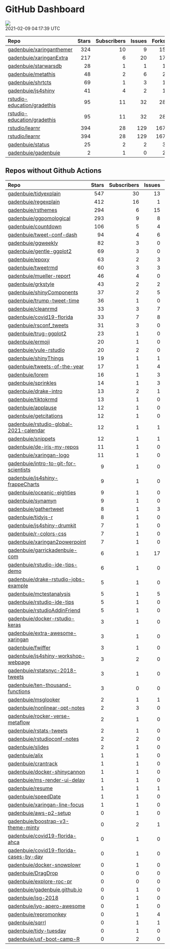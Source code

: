 GitHub Dashboard
================

![](https://github.com/gadenbuie/status/workflows/Render%20Status/badge.svg)  
2021-02-09 04:17:39 UTC

| Repo                                                                          | Stars | Subscribers | Issues | Forks | Status                                                                                                                                                       | Commit                                                                                                                                                                                        |
| :---------------------------------------------------------------------------- | ----: | ----------: | -----: | ----: | :----------------------------------------------------------------------------------------------------------------------------------------------------------- | :-------------------------------------------------------------------------------------------------------------------------------------------------------------------------------------------- |
| [gadenbuie/xaringanthemer](https://github.com/gadenbuie/xaringanthemer)       |   324 |          10 |      9 |    15 | [![](https://github.com/gadenbuie/xaringanthemer/workflows/tic/badge.svg)](https://github.com/gadenbuie/xaringanthemer/actions/runs/549240749)               | <a href="https://github.com/gadenbuie/xaringanthemer/commit/80c3391387c630955898b8f3cf138f2368f81fc1" title="Add brand prefixes for fontawesome icons">80c339</a>                             |
| [gadenbuie/xaringanExtra](https://github.com/gadenbuie/xaringanExtra)         |   217 |           6 |     20 |    17 | [![](https://github.com/gadenbuie/xaringanExtra/workflows/tic/badge.svg)](https://github.com/gadenbuie/xaringanExtra/actions/runs/550200145)                 | <a href="https://github.com/gadenbuie/xaringanExtra/commit/93429efefb268a4df2f43935304a8f781f73ece8" title="[ci] tic::update_tic() and add status update step">93429e</a>                     |
| [gadenbuie/starwarsdb](https://github.com/gadenbuie/starwarsdb)               |    28 |           1 |      1 |     1 | [![](https://github.com/gadenbuie/starwarsdb/workflows/tic/badge.svg)](https://github.com/gadenbuie/starwarsdb/actions/runs/550185993)                       | <a href="https://github.com/gadenbuie/starwarsdb/commit/bb52cb21155b280aa92cdd86de3c1c7b32e816bf" title="[ci] tic::update_tic() and add status update step">bb52cb</a>                        |
| [gadenbuie/metathis](https://github.com/gadenbuie/metathis)                   |    48 |           2 |      6 |     2 | [![](https://github.com/gadenbuie/metathis/workflows/tic/badge.svg)](https://github.com/gadenbuie/metathis/actions/runs/546812724)                           | <a href="https://github.com/gadenbuie/metathis/commit/ea26bc9f4abe3a1abf9ea051ed2e7ae21143794e" title="[ci] tic::update_tic() and add status update step">ea26bc</a>                          |
| [gadenbuie/shrtcts](https://github.com/gadenbuie/shrtcts)                     |    69 |           1 |      3 |     1 | [![](https://github.com/gadenbuie/shrtcts/workflows/tic/badge.svg)](https://github.com/gadenbuie/shrtcts/actions/runs/546815408)                             | <a href="https://github.com/gadenbuie/shrtcts/commit/c2103728f2b73619d9eebf48f2cf62605d53972f" title="[ci] tic::update_tic() and add status update step">c21037</a>                           |
| [gadenbuie/js4shiny](https://github.com/gadenbuie/js4shiny)                   |    41 |           4 |      2 |     1 | [![](https://github.com/gadenbuie/js4shiny/workflows/tic/badge.svg)](https://github.com/gadenbuie/js4shiny/actions/runs/546830005)                           | <a href="https://github.com/gadenbuie/js4shiny/commit/280ed148f678103c91a3ece2f6a2986bffd2fea1" title="[ci] tic::update_tic() and add status update step">280ed1</a>                          |
| [rstudio-education/gradethis](https://github.com/rstudio-education/gradethis) |    95 |          11 |     32 |    28 | [![](https://github.com/rstudio-education/gradethis/workflows/R-CMD-check/badge.svg)](https://github.com/rstudio-education/gradethis/actions/runs/549095352) | <a href="https://github.com/rstudio-education/gradethis/commit/df52c8c009b6ef817bb67ddf3c0190ffc9e3f967" title="Merge branch master into glue-pipe">df52c8</a>                                |
| [rstudio-education/gradethis](https://github.com/rstudio-education/gradethis) |    95 |          11 |     32 |    28 | [![](https://github.com/rstudio-education/gradethis/workflows/pkgdown/badge.svg)](https://github.com/rstudio-education/gradethis/actions/runs/531476770)     | <a href="https://github.com/rstudio-education/gradethis/commit/486201184535c8e4008ae479d36e08d364da2f5f" title="Use unpiped submission in detect_mistakes() where possible (#192)">486201</a> |
| [rstudio/learnr](https://github.com/rstudio/learnr)                           |   394 |          28 |    129 |   167 | [![](https://github.com/rstudio/learnr/workflows/R-CMD-check/badge.svg)](https://github.com/rstudio/learnr/actions/runs/549107720)                           | <a href="https://github.com/rstudio/learnr/commit/0918fb396a6c8738184b6499af50f44ab73aff6c" title="Access complete exercise cache via internal get_exercse_cache() (#491)">0918fb</a>         |
| [rstudio/learnr](https://github.com/rstudio/learnr)                           |   394 |          28 |    129 |   167 | [![](https://github.com/rstudio/learnr/workflows/Render%20docs/badge.svg)](https://github.com/rstudio/learnr/actions/runs/488970946)                         | <a href="https://github.com/rstudio/learnr/commit/b36e840c338f5840185e6fca4a99c25fa899d57f" title="Optionally reveal (or hide) exercise solution (#470)">b36e84</a>                           |
| [gadenbuie/status](https://github.com/gadenbuie/status)                       |    25 |           2 |      2 |     3 | [![](https://github.com/gadenbuie/status/workflows/Render%20Status/badge.svg)](https://github.com/gadenbuie/status/actions/runs/550196448)                   | <a href="https://github.com/gadenbuie/status/commit/c1d98fe222b083ff1c9ef34ac60300065f6d5c25" title="[status] 2021-02-08 12:15:45 UTC">c1d98f</a>                                             |
| [gadenbuie/gadenbuie](https://github.com/gadenbuie/gadenbuie)                 |     2 |           1 |      0 |     2 | [![](https://github.com/gadenbuie/gadenbuie/workflows/Metrics/badge.svg)](https://github.com/gadenbuie/gadenbuie/actions/runs/550092336)                     | <a href="https://github.com/gadenbuie/gadenbuie/commit/f2b2975abf5a0005186ffeb2b82492211e140a84" title="Update github-metrics.svg - [Skip GitHub Action]">f2b297</a>                          |

## Repos without Github Actions

| Repo                                                                                                | Stars | Subscribers | Issues | Forks |
| :-------------------------------------------------------------------------------------------------- | ----: | ----------: | -----: | ----: |
| [gadenbuie/tidyexplain](https://github.com/gadenbuie/tidyexplain)                                   |   547 |          30 |     13 |    94 |
| [gadenbuie/regexplain](https://github.com/gadenbuie/regexplain)                                     |   412 |          16 |      1 |    21 |
| [gadenbuie/rsthemes](https://github.com/gadenbuie/rsthemes)                                         |   294 |           6 |     15 |    18 |
| [gadenbuie/ggpomological](https://github.com/gadenbuie/ggpomological)                               |   293 |           9 |      8 |    17 |
| [gadenbuie/countdown](https://github.com/gadenbuie/countdown)                                       |   106 |           5 |      4 |     8 |
| [gadenbuie/tweet-conf-dash](https://github.com/gadenbuie/tweet-conf-dash)                           |    94 |           4 |      6 |    54 |
| [gadenbuie/ggweekly](https://github.com/gadenbuie/ggweekly)                                         |    82 |           3 |      0 |     8 |
| [gadenbuie/gentle-ggplot2](https://github.com/gadenbuie/gentle-ggplot2)                             |    69 |           3 |      0 |    13 |
| [gadenbuie/epoxy](https://github.com/gadenbuie/epoxy)                                               |    63 |           2 |      3 |     3 |
| [gadenbuie/tweetrmd](https://github.com/gadenbuie/tweetrmd)                                         |    60 |           3 |      3 |     4 |
| [gadenbuie/mueller-report](https://github.com/gadenbuie/mueller-report)                             |    46 |           4 |      0 |    26 |
| [gadenbuie/grkstyle](https://github.com/gadenbuie/grkstyle)                                         |    43 |           2 |      2 |     6 |
| [gadenbuie/shinyComponents](https://github.com/gadenbuie/shinyComponents)                           |    37 |           2 |      5 |     3 |
| [gadenbuie/trump-tweet-time](https://github.com/gadenbuie/trump-tweet-time)                         |    36 |           1 |      0 |     0 |
| [gadenbuie/cleanrmd](https://github.com/gadenbuie/cleanrmd)                                         |    33 |           3 |      7 |     1 |
| [gadenbuie/covid19-florida](https://github.com/gadenbuie/covid19-florida)                           |    33 |           7 |      8 |    10 |
| [gadenbuie/rsconf\_tweets](https://github.com/gadenbuie/rsconf_tweets)                              |    31 |           3 |      0 |    13 |
| [gadenbuie/trug-ggplot2](https://github.com/gadenbuie/trug-ggplot2)                                 |    23 |           1 |      0 |     5 |
| [gadenbuie/ermoji](https://github.com/gadenbuie/ermoji)                                             |    20 |           1 |      0 |     1 |
| [gadenbuie/yule-rstudio](https://github.com/gadenbuie/yule-rstudio)                                 |    20 |           2 |      0 |     8 |
| [gadenbuie/shinyThings](https://github.com/gadenbuie/shinyThings)                                   |    19 |           1 |      1 |     2 |
| [gadenbuie/tweets-of-the-year](https://github.com/gadenbuie/tweets-of-the-year)                     |    17 |           1 |      4 |     2 |
| [gadenbuie/lorem](https://github.com/gadenbuie/lorem)                                               |    16 |           1 |      3 |     1 |
| [gadenbuie/sprinkles](https://github.com/gadenbuie/sprinkles)                                       |    14 |           1 |      3 |     0 |
| [gadenbuie/drake-intro](https://github.com/gadenbuie/drake-intro)                                   |    13 |           2 |      1 |     4 |
| [gadenbuie/tiktokrmd](https://github.com/gadenbuie/tiktokrmd)                                       |    13 |           1 |      0 |     0 |
| [gadenbuie/applause](https://github.com/gadenbuie/applause)                                         |    12 |           1 |      0 |     1 |
| [gadenbuie/getcitations](https://github.com/gadenbuie/getcitations)                                 |    12 |           1 |      0 |     3 |
| [gadenbuie/rstudio-global-2021-calendar](https://github.com/gadenbuie/rstudio-global-2021-calendar) |    12 |           1 |      1 |     3 |
| [gadenbuie/snippets](https://github.com/gadenbuie/snippets)                                         |    12 |           1 |      1 |     6 |
| [gadenbuie/de-iris-my-repos](https://github.com/gadenbuie/de-iris-my-repos)                         |    11 |           1 |      0 |     0 |
| [gadenbuie/xaringan-logo](https://github.com/gadenbuie/xaringan-logo)                               |    11 |           1 |      0 |     8 |
| [gadenbuie/intro-to-git-for-scientists](https://github.com/gadenbuie/intro-to-git-for-scientists)   |     9 |           1 |      0 |     1 |
| [gadenbuie/js4shiny-frappeCharts](https://github.com/gadenbuie/js4shiny-frappeCharts)               |     9 |           1 |      0 |     3 |
| [gadenbuie/oceanic-eighties](https://github.com/gadenbuie/oceanic-eighties)                         |     9 |           1 |      0 |     3 |
| [gadenbuie/synamyn](https://github.com/gadenbuie/synamyn)                                           |     9 |           1 |      0 |     0 |
| [gadenbuie/gathertweet](https://github.com/gadenbuie/gathertweet)                                   |     8 |           1 |      3 |     2 |
| [gadenbuie/tidyjs-r](https://github.com/gadenbuie/tidyjs-r)                                         |     8 |           1 |      0 |     0 |
| [gadenbuie/js4shiny-drumkit](https://github.com/gadenbuie/js4shiny-drumkit)                         |     7 |           1 |      0 |     1 |
| [gadenbuie/r-colors-css](https://github.com/gadenbuie/r-colors-css)                                 |     7 |           1 |      0 |     2 |
| [gadenbuie/xaringan2powerpoint](https://github.com/gadenbuie/xaringan2powerpoint)                   |     7 |           1 |      0 |     1 |
| [gadenbuie/garrickadenbuie-com](https://github.com/gadenbuie/garrickadenbuie-com)                   |     6 |           1 |     17 |     4 |
| [gadenbuie/rstudio-ide-tips-demo](https://github.com/gadenbuie/rstudio-ide-tips-demo)               |     6 |           1 |      0 |     2 |
| [gadenbuie/drake-rstudio-jobs-example](https://github.com/gadenbuie/drake-rstudio-jobs-example)     |     5 |           1 |      0 |     0 |
| [gadenbuie/mctestanalysis](https://github.com/gadenbuie/mctestanalysis)                             |     5 |           1 |      5 |     2 |
| [gadenbuie/rstudio-ide-tips](https://github.com/gadenbuie/rstudio-ide-tips)                         |     5 |           1 |      0 |     2 |
| [gadenbuie/rstudioAddinFriend](https://github.com/gadenbuie/rstudioAddinFriend)                     |     5 |           1 |      0 |     1 |
| [gadenbuie/docker-rstudio-keras](https://github.com/gadenbuie/docker-rstudio-keras)                 |     3 |           1 |      0 |     1 |
| [gadenbuie/extra-awesome-xaringan](https://github.com/gadenbuie/extra-awesome-xaringan)             |     3 |           1 |      0 |     1 |
| [gadenbuie/fwiffer](https://github.com/gadenbuie/fwiffer)                                           |     3 |           1 |      0 |     0 |
| [gadenbuie/js4shiny-workshop-webpage](https://github.com/gadenbuie/js4shiny-workshop-webpage)       |     3 |           2 |      0 |     5 |
| [gadenbuie/rstatsnyc-2018-tweets](https://github.com/gadenbuie/rstatsnyc-2018-tweets)               |     3 |           1 |      0 |     0 |
| [gadenbuie/ten-thousand-functions](https://github.com/gadenbuie/ten-thousand-functions)             |     3 |           0 |      0 |     0 |
| [gadenbuie/msglooker](https://github.com/gadenbuie/msglooker)                                       |     2 |           1 |      1 |     0 |
| [gadenbuie/nonlinear-opt-notes](https://github.com/gadenbuie/nonlinear-opt-notes)                   |     2 |           3 |      0 |     3 |
| [gadenbuie/rocker-verse-metaflow](https://github.com/gadenbuie/rocker-verse-metaflow)               |     2 |           1 |      0 |     0 |
| [gadenbuie/rstats-tweets](https://github.com/gadenbuie/rstats-tweets)                               |     2 |           1 |      0 |     0 |
| [gadenbuie/rstudioconf-notes](https://github.com/gadenbuie/rstudioconf-notes)                       |     2 |           2 |      0 |     0 |
| [gadenbuie/slides](https://github.com/gadenbuie/slides)                                             |     2 |           1 |      0 |     3 |
| [gadenbuie/alix](https://github.com/gadenbuie/alix)                                                 |     1 |           1 |      0 |     0 |
| [gadenbuie/crantrack](https://github.com/gadenbuie/crantrack)                                       |     1 |           1 |      0 |     1 |
| [gadenbuie/docker-shinycannon](https://github.com/gadenbuie/docker-shinycannon)                     |     1 |           1 |      0 |     0 |
| [gadenbuie/ms-render-ui-delay](https://github.com/gadenbuie/ms-render-ui-delay)                     |     1 |           1 |      0 |     0 |
| [gadenbuie/resume](https://github.com/gadenbuie/resume)                                             |     1 |           1 |      1 |     0 |
| [gadenbuie/speedDate](https://github.com/gadenbuie/speedDate)                                       |     1 |           1 |      0 |     1 |
| [gadenbuie/xaringan-line-focus](https://github.com/gadenbuie/xaringan-line-focus)                   |     1 |           1 |      0 |     0 |
| [gadenbuie/aws-p2-setup](https://github.com/gadenbuie/aws-p2-setup)                                 |     0 |           1 |      0 |     0 |
| [gadenbuie/boostrap-v3-theme-minty](https://github.com/gadenbuie/boostrap-v3-theme-minty)           |     0 |           2 |      1 |     1 |
| [gadenbuie/covid19-florida-ahca](https://github.com/gadenbuie/covid19-florida-ahca)                 |     0 |           1 |      0 |     0 |
| [gadenbuie/covid19-florida-cases-by-day](https://github.com/gadenbuie/covid19-florida-cases-by-day) |     0 |           1 |      0 |     0 |
| [gadenbuie/docker-snowplowr](https://github.com/gadenbuie/docker-snowplowr)                         |     0 |           1 |      0 |     0 |
| [gadenbuie/DragDrop](https://github.com/gadenbuie/DragDrop)                                         |     0 |           0 |      0 |     0 |
| [gadenbuie/explore-roc-pr](https://github.com/gadenbuie/explore-roc-pr)                             |     0 |           0 |      0 |     0 |
| [gadenbuie/gadenbuie.github.io](https://github.com/gadenbuie/gadenbuie.github.io)                   |     0 |           1 |      0 |     0 |
| [gadenbuie/isg-2018](https://github.com/gadenbuie/isg-2018)                                         |     0 |           1 |      0 |     0 |
| [gadenbuie/iyo-apero-awesome](https://github.com/gadenbuie/iyo-apero-awesome)                       |     0 |           1 |      0 |     0 |
| [gadenbuie/repromonkey](https://github.com/gadenbuie/repromonkey)                                   |     0 |           1 |      4 |     0 |
| [gadenbuie/sqrrl](https://github.com/gadenbuie/sqrrl)                                               |     0 |           1 |      1 |     1 |
| [gadenbuie/tidy-tuesday](https://github.com/gadenbuie/tidy-tuesday)                                 |     0 |           1 |      0 |     0 |
| [gadenbuie/usf-boot-camp-R](https://github.com/gadenbuie/usf-boot-camp-R)                           |     0 |           2 |      0 |     2 |
